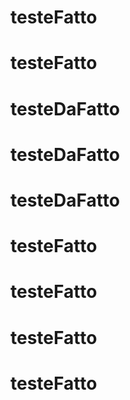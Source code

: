 # testeFatto
# testeFatto
# testeDaFatto
# testeDaFatto
# testeDaFatto
# testeFatto
# testeFatto
# testeFatto
# testeFatto
